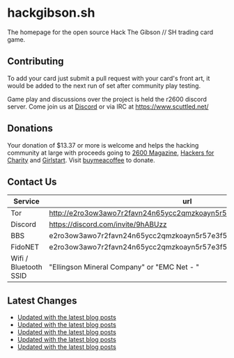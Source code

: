 # hackgibson.sh
The homepage for the open source Hack The Gibson // SH trading card game.


## Contributing

To add your card just submit a pull request with your card's front art, it would be added to the next run of set after community play testing.

Game play and discussions over the project is held the r2600 discord server. Come join us at [Discord](https://discord.com/invite/9hABUzz) or via IRC at https://www.scuttled.net/


## Donations

Your donation of $13.37 or more is welcome and helps the hacking community at large with proceeds going to [2600 Magazine](https://2600.com/), [Hackers for Charity](https://hackersforcharity.org) and [Girlstart](https://girlstart.org).  Visit [buymeacoffee](https://www.buymeacoffee.com/hackgibson.sh) to donate.


## Contact Us

Service | url
-|-
Tor | http://e2ro3ow3awo7r2favn24n65ycc2qmzkoayn5r57e3f56nvjwdcgg32ad.onion
Discord | https://discord.com/invite/9hABUzz
BBS | e2ro3ow3awo7r2favn24n65ycc2qmzkoayn5r57e3f56nvjwdcgg32ad.onion:23
FidoNET | e2ro3ow3awo7r2favn24n65ycc2qmzkoayn5r57e3f56nvjwdcgg32ad.onion:24554
Wifi / Bluetooth SSID | "Ellingson Mineral Company" or "EMC Net - <fidonet address>"

## Latest Changes
<!-- BLOG-POST-LIST:START -->
- [Updated with the latest blog posts](https://github.com/DFW2600/hackgibson.sh/commit/0f6b9556462dc0eb2d2c91ec1a4945224232d13b)
- [Updated with the latest blog posts](https://github.com/DFW2600/hackgibson.sh/commit/353df5094d292711e32d4041bfdaa360dc5f00ad)
- [Updated with the latest blog posts](https://github.com/DFW2600/hackgibson.sh/commit/9fc773bdd8405ef0a0bda3ec3de0aa582135f712)
- [Updated with the latest blog posts](https://github.com/DFW2600/hackgibson.sh/commit/f63f52eade5098e4c1b5c804ed28cbc1a66e3a21)
- [Updated with the latest blog posts](https://github.com/DFW2600/hackgibson.sh/commit/e57f4f429d6137bd075a5724fbb9bef6b3be15f7)
<!-- BLOG-POST-LIST:END -->
